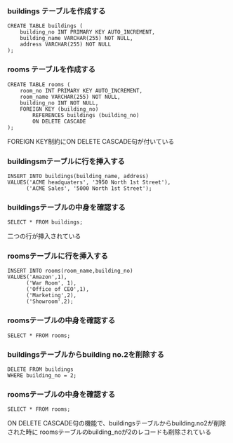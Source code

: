 
### buildings テーブルを作成する
```
CREATE TABLE buildings (
    building_no INT PRIMARY KEY AUTO_INCREMENT,
    building_name VARCHAR(255) NOT NULL,
    address VARCHAR(255) NOT NULL
);
```

### rooms テーブルを作成する
```
CREATE TABLE rooms (
    room_no INT PRIMARY KEY AUTO_INCREMENT,
    room_name VARCHAR(255) NOT NULL,
    building_no INT NOT NULL,
    FOREIGN KEY (building_no)
        REFERENCES buildings (building_no)
        ON DELETE CASCADE
);
```
FOREIGN KEY制約にON DELETE CASCADE句が付いている


### buildingsmテーブルに行を挿入する
```
INSERT INTO buildings(building_name, address)
VALUES('ACME headquaters', '3950 North 1st Street'),
      ('ACME Sales', '5000 North 1st Street');
```


### buildingsテーブルの中身を確認する
```
SELECT * FROM buildings;
```
二つの行が挿入されている



### roomsテーブルに行を挿入する
```
INSERT INTO rooms(room_name,building_no)
VALUES('Amazon',1),
      ('War Room', 1),
      ('Office of CEO',1),
      ('Marketing',2),
      ('Showroom',2);
```

### roomsテーブルの中身を確認する
```
SELECT * FROM rooms;
```


### buildingsテーブルからbuilding no.2を削除する
```
DELETE FROM buildings
WHERE building_no = 2;
```

### roomsテーブルの中身を確認する
```
SELECT * FROM rooms;
```

ON DELETE CASCADE句の機能で、buildingsテーブルからbuilding.no2が削除された時に
roomsテーブルのbuilding_noが2のレコードも削除されている